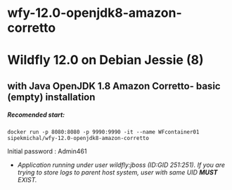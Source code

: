 # wfy-12.0-openjdk8-amazon-corretto

# Wildfly 12.0 on Debian Jessie (8)
## with Java OpenJDK 1.8 Amazon Corretto- basic (empty) installation 
##### Recomended start:
```
docker run -p 8080:8080 -p 9990:9990 -it --name WFcontainer01 sipekmichal/wfy-12.0-openjdk8-amazon-corretto
```
Initial password : Admin461
* *Application running under user wildfly:jboss (ID:GID 251:251). If you are trying to store logs to parent host system, user with same UID **MUST** EXIST.*
